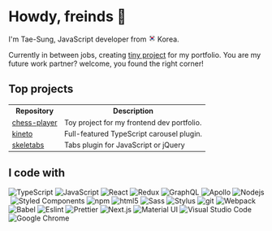 <h1>Howdy, freinds 🙌</h1>
<p>I'm Tae-Sung, JavaScript developer from <img src="./assets/south-korea.svg" width="14" /> Korea.</p>
<p>Currently in between jobs, creating <a href="https://github.com/findawayer/chess-player">tiny project</a> for my portfolio. You are my future work partner? welcome, you found the right corner!</p>
</p>
<h2>Top projects</h2>
<table>
  <tbody>
    <tr>
      <th>Repository</th>
      <th>Description</th>
    </tr>
    <tr>
      <td><a href="https://github.com/findawayer/chess-player">chess-player</a></td>
      <td>Toy project for my frontend dev portfolio.</td>
    </tr>
    <tr>
      <td><a href="https://github.com/findawayer/kineto">kineto</a></td>
      <td>Full-featured TypeScript carousel plugin.</td>
    </tr>
    <tr>
      <td><a href="https://github.com/findawayer/skeletabs">skeletabs</a></td>
      <td>Tabs plugin for JavaScript or jQuery</td>
    </tr>
  </tbody>
</table>
<h2>I code with</h2>
<p><img alt="TypeScript" src="https://img.shields.io/badge/-TypeScript-007ACC?style=flat-square&amp;logo=typescript&amp;logoColor=white" />&nbsp;<img alt="JavaScript" src="https://img.shields.io/badge/-JavaScript-F7DF1E?style=flat-square&amp;logo=javascript&amp;logoColor=white" />&nbsp;<img alt="React" src="https://img.shields.io/badge/-React-45B8D8?style=flat-square&amp;logo=react&amp;logoColor=white" />&nbsp;<img alt="Redux" src="https://img.shields.io/badge/-Redux-764ABC?style=flat-square&amp;logo=redux&amp;logoColor=white" />&nbsp;<img alt="GraphQL" src="https://img.shields.io/badge/-GraphQL-E10098?style=flat-square&amp;logo=graphql&amp;logoColor=white" />&nbsp;<img alt="Apollo" src="https://img.shields.io/badge/-Apollo-311C87?style=flat-square&amp;logo=apollo-graphql&amp;logoColor=white" />&nbsp;<img alt="Nodejs" src="https://img.shields.io/badge/-Nodejs-339933?style=flat-square&amp;logo=nodejs&amp;logoColor=white" />&nbsp;<img alt="Styled Components" src="https://img.shields.io/badge/-Styled Components-DB7092?style=flat-square&amp;logo=styled components&amp;logoColor=white" />&nbsp;<img alt="npm" src="https://img.shields.io/badge/-npm-CB3837?style=flat-square&amp;logo=npm&amp;logoColor=white" />&nbsp;<img alt="html5" src="https://img.shields.io/badge/-html5-E34F26?style=flat-square&amp;logo=html5&amp;logoColor=white" />&nbsp;<img alt="Sass" src="https://img.shields.io/badge/-Sass-CC6699?style=flat-square&amp;logo=sass&amp;logoColor=white" />&nbsp;<img alt="Stylus" src="https://img.shields.io/badge/-Stylus-CC6699?style=flat-square&amp;logo=stylus&amp;logoColor=white" />&nbsp;<img alt="git" src="https://img.shields.io/badge/-git-F05032?style=flat-square&amp;logo=git&amp;logoColor=white" />&nbsp;<img alt="Webpack" src="https://img.shields.io/badge/-Webpack-8DD6F9?style=flat-square&amp;logo=webpack&amp;logoColor=white" />&nbsp;<img alt="Babel" src="https://img.shields.io/badge/-Babel-F9DC3E?style=flat-square&amp;logo=babel&amp;logoColor=white" />&nbsp;<img alt="Eslint" src="https://img.shields.io/badge/-Eslint-4B32C3?style=flat-square&amp;logo=eslint&amp;logoColor=white" />&nbsp;<img alt="Prettier" src="https://img.shields.io/badge/-Prettier-F7B93E?style=flat-square&amp;logo=prettier&amp;logoColor=white" />&nbsp;<img alt="Next.js" src="https://img.shields.io/badge/-Next.js-000000?style=flat-square&amp;logo=next.js&amp;logoColor=white" />&nbsp;<img alt="Material UI" src="https://img.shields.io/badge/-Material UI-0081CB?style=flat-square&amp;logo=material ui&amp;logoColor=white" />&nbsp;<img alt="Visual Studio Code" src="https://img.shields.io/badge/-Visual Studio Code-007ACC?style=flat-square&amp;logo=visual studio code&amp;logoColor=white" />&nbsp;<img alt="Google Chrome" src="https://img.shields.io/badge/-Google Chrome-4285F4?style=flat-square&amp;logo=google chrome&amp;logoColor=white" />&nbsp;</p>